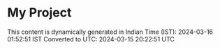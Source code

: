 # My Project

This content is dynamically generated in Indian Time (IST): 2024-03-16 01:52:51 IST
Converted to UTC: 2024-03-15 20:22:51 UTC

